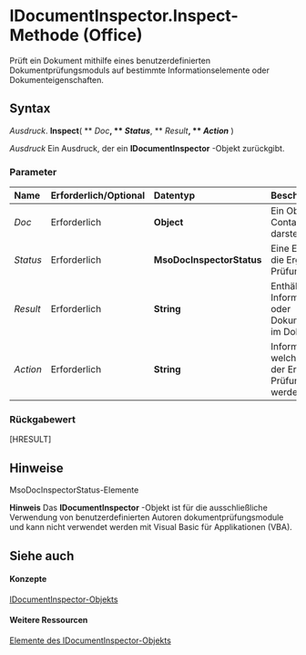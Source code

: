 
# IDocumentInspector.Inspect-Methode (Office)

Prüft ein Dokument mithilfe eines benutzerdefinierten Dokumentprüfungsmoduls auf bestimmte Informationselemente oder Dokumenteigenschaften.


## Syntax

 _Ausdruck_. **Inspect**( ** _Doc_**, ** _Status_**, ** _Result_**, ** _Action_** )

 _Ausdruck_ Ein Ausdruck, der ein **IDocumentInspector** -Objekt zurückgibt.


### Parameter



|**Name**|**Erforderlich/Optional**|**Datentyp**|**Beschreibung**|
|:-----|:-----|:-----|:-----|
| _Doc_|Erforderlich|**Object**|Ein Objekt, das das Containerdokument darstellt.|
| _Status_|Erforderlich|**MsoDocInspectorStatus**|Eine Enumeration, die die Ergebnisse der Prüfung darstellt.|
| _Result_|Erforderlich|**String**|Enthält eine Liste der Informationselemente oder Dokumenteigenschaften im Dokument.|
| _Action_|Erforderlich|**String**|Informiert den Benutzer, welche Aktion anhand der Ergebnisse der Prüfung ausgeführt werden soll.|

### Rückgabewert

[HRESULT]


## Hinweise

MsoDocInspectorStatus-Elemente


 **Hinweis**  Das  **IDocumentInspector** -Objekt ist für die ausschließliche Verwendung von benutzerdefinierten Autoren dokumentprüfungsmodule und kann nicht verwendet werden mit Visual Basic für Applikationen (VBA).


## Siehe auch


#### Konzepte


[IDocumentInspector-Objekts](5787941b-86be-a95c-0e01-5003fc585158.md)
#### Weitere Ressourcen


[Elemente des IDocumentInspector-Objekts](http://msdn.microsoft.com/library/61140922-4f7f-3547-ef3d-7b4120c5b34e%28Office.15%29.aspx)